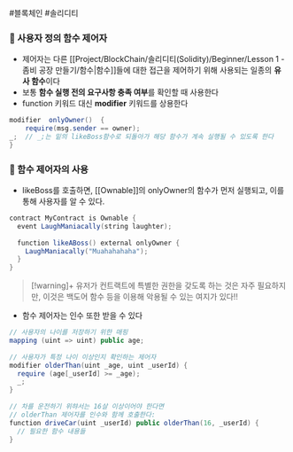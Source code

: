 #블록체인 #솔리디티 

### 📌 사용자 정의 함수 제어자
+ 제어자는 다른 [[Project/BlockChain/솔리디티(Solidity)/Beginner/Lesson 1 - 좀비 공장 만들기/함수|함수]]들에 대한 접근을 제어하기 위해 사용되는 일종의 **유사 함수**이다
+ 보통 **함수 실행 전의 요구사항 충족 여부**를 확인할 때 사용한다
+  function 키워드 대신 **modifier** 키워드를 상용한다
``` Java
modifier  onlyOwner()  {  
    require(msg.sender == owner);  
_;  // _;는 밑의 likeBoss함수로 되돌아가 해당 함수가 계속 실행될 수 있도록 한다
}
```

### 📌 함수 제어자의 사용
+ likeBoss를 호출하면, [[Ownable]]의 onlyOwner의 함수가 먼저 실행되고, 이를 통해 사용자를 알 수 있다.
``` Java
contract MyContract is Ownable {  
  event LaughManiacally(string laughter);  
  
  function likeABoss() external onlyOwner {  
    LaughManiacally("Muahahahaha");  
  }  
}
```

> [!warning]+ 
> 유저가 컨트랙트에 특별한 권한을 갖도록 하는 것은 자주 필요하지만, 이것은 백도어 함수 등을 이용해 악용될 수 있는 여지가 있다!!

+ 함수 제어자는 인수 또한 받을 수 있다
```Java
// 사용자의 나이를 저장하기 위한 매핑  
mapping (uint => uint) public age;  
  
// 사용자가 특정 나이 이상인지 확인하는 제어자  
modifier olderThan(uint _age, uint _userId) {  
  require (age[_userId] >= _age);  
  _;  
}  
  
// 차를 운전하기 위햐서는 16살 이상이어야 한다면
// olderThan 제어자를 인수와 함께 호출한다:
function driveCar(uint _userId) public olderThan(16, _userId) {  
  // 필요한 함수 내용들  
}
```